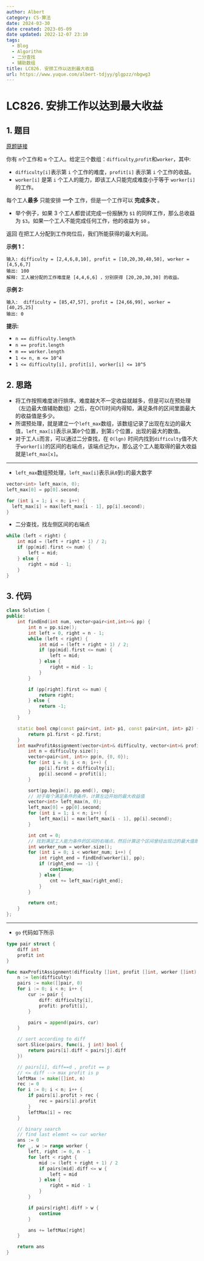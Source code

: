 ```yaml
---
author: Albert
category: CS-算法
date: 2024-03-30
date created: 2023-05-09
date updated: 2022-12-07 23:10
tags:
  - Blog
  - Algorithm
  - 二分查找
  - 辅助数组
title: LC826. 安排工作以达到最大收益
url: https://www.yuque.com/albert-tdjyy/glgpzz/nbgwg3
---
```


# LC826. 安排工作以达到最大收益

## 1. 题目

[原题链接](https://leetcode.cn/problems/most-profit-assigning-work/)

你有 `n`个工作和 `m` 个工人。给定三个数组：`difficulty`,`profit`和`worker`，其中:

- `difficulty[i]`表示第 `i` 个工作的难度，`profit[i]` 表示第 `i` 个工作的收益。
- `worker[i]` 是第 `i` 个工人的能力，即该工人只能完成难度小于等于 `worker[i]` 的工作。

每个工人**最多** 只能安排 **一个** 工作，但是一个工作可以 **完成多次** 。

- 举个例子，如果 3 个工人都尝试完成一份报酬为 `$1` 的同样工作，那么总收益为 `$3`。如果一个工人不能完成任何工作，他的收益为 `$0` 。

返回 在把工人分配到工作岗位后，我们所能获得的最大利润。

**示例 1：**

```
输入: difficulty = [2,4,6,8,10], profit = [10,20,30,40,50], worker = [4,5,6,7]
输出: 100
解释: 工人被分配的工作难度是 [4,4,6,6] ，分别获得 [20,20,30,30] 的收益。
```

**示例 2:**

```
输入:  difficulty = [85,47,57], profit = [24,66,99], worker = [40,25,25]
输出: 0
```

**提示:**

- `n == difficulty.length`
- `n == profit.length`
- `m == worker.length`
- `1 <= n, m <= 10^4`
- `1 <= difficulty[i], profit[i], worker[i] <= 10^5`

## 2. 思路

- 将工作按照难度进行排序。难度越大不一定收益就越多，但是可以在预处理（左边最大值辅助数组）之后，在O(1)时间内得知，满足条件的区间里面最大的收益值是多少。
- 所谓预处理，就是建立一个`left_max`数组，该数组记录了出现在左边的最大值，`left_max[i]`表示从第`0`个位置，到第`i`个位置，出现的最大的数值。
- 对于工人`i`而言，可以通过二分查找，在 `O(lgn)` 时间内找到`difficulty`值不大于`worker[i]`的区间的右端点，该端点记为`x`，那么这个工人能取得的最大收益就是`left_max[x]`。

---

- `left_max`数组预处理，`left_max[i]`表示从`0`到`i`的最大数字

```cpp
vector<int> left_max(n, 0);
left_max[0] = pp[0].second;

for (int i = 1; i < n; i++) {
  left_max[i] = max(left_max[i - 1], pp[i].second);
}
```

- 二分查找，找左侧区间的右端点

```cpp
while (left < right) {
    int mid = (left + right + 1) / 2;
    if (pp[mid].first <= num) {
        left = mid;
    } else {
        right = mid - 1;
    }
}
```

## 3. 代码

```cpp
class Solution {
public:
    int findEnd(int num, vector<pair<int,int>>& pp) {
        int n = pp.size();
        int left = 0, right = n - 1;
        while (left < right) {
            int mid = (left + right + 1) / 2;
            if (pp[mid].first <= num) {
                left = mid;
            } else {
                right = mid - 1;
            }
        }

        if (pp[right].first <= num) {
            return right;
        } else {
            return -1;
        }
    }

    static bool cmp(const pair<int, int> p1, const pair<int, int> p2) {
        return p1.first < p2.first;
    }
    int maxProfitAssignment(vector<int>& difficulty, vector<int>& profit, vector<int>& worker) {
        int n = difficulty.size();
        vector<pair<int, int>> pp(n, {0, 0});
        for (int i = 0; i < n; i++) {
            pp[i].first = difficulty[i];
            pp[i].second = profit[i];
        }

        sort(pp.begin(), pp.end(), cmp);
        // 对于每个满足条件的条件，计算左边开始的最大收益值
        vector<int> left_max(n, 0);
        left_max[0] = pp[0].second;
        for (int i = 1; i < n; i++) {
            left_max[i] = max(left_max[i - 1], pp[i].second);
        }

        int cnt = 0;
        // 找到满足工人能力条件的区间的右端点，然后计算这个区间曾经出现过的最大值即可
        int worker_num = worker.size();
        for (int i = 0; i < worker_num; i++) {
            int right_end = findEnd(worker[i], pp);
            if (right_end == -1) {
                continue;
            } else {
                cnt += left_max[right_end];
            }
        }

        return cnt;
    }
};
```

---

- `go` 代码如下所示

```go
type pair struct {
    diff int
    profit int
}

func maxProfitAssignment(difficulty []int, profit []int, worker []int) int {
    n := len(difficulty)
    pairs := make([]pair, 0)
    for i := 0; i < n; i++ {
        cur := pair {
            diff: difficulty[i],
            profit: profit[i],
        }

        pairs = append(pairs, cur)
    }

    // sort according to diff
    sort.Slice(pairs, func(i, j int) bool {
        return pairs[i].diff < pairs[j].diff
    })

    // pairs[i], diff==d , profit == p
    // <= diff --> max profit is p
    leftMax := make([]int, n)
    rec := 0
    for i := 0; i < n; i++ {
        if pairs[i].profit > rec {
            rec = pairs[i].profit
        }
        leftMax[i] = rec
    }

    // binary search
    // find last elemnt <= cur worker
    ans := 0
    for _, w := range worker {
        left, right := 0, n - 1
        for left < right {
            mid := (left + right + 1) / 2
            if pairs[mid].diff <= w {
                left = mid
            } else {
                right = mid - 1
            }
        }

        if pairs[right].diff > w {
            continue
        }

        ans += leftMax[right]
    }

    return ans
}
```
